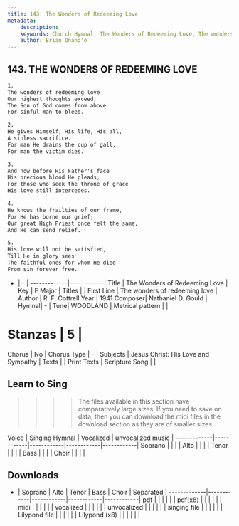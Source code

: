 ```yaml
---
title: 143. The Wonders of Redeeming Love
metadata:
    description: 
    keywords: Church Hymnal, The Wonders of Redeeming Love, The wonders of redeeming love , 
    author: Brian Onang'o
---
```



## 143. THE WONDERS OF REDEEMING LOVE

```txt
1.
The wonders of redeeming love
Our highest thoughts exceed;
The Son of God comes from above
For sinful man to bleed.

2.
He gives Himself, His life, His all,
A sinless sacrifice.
For man He drains the cup of gall,
For man the victim dies.

3.
And now before His Father's face
His precious blood He pleads;
For those who seek the throne of grace
His love still intercedes.

4.
He knows the frailties of our frame,
For He has borne our grief;
Our great High Priest once felt the same,
And He can send relief.

5.
His love will not be satisfied,
Till He in glory sees
The faithful ones for whom He died
From sin forever free.

```

- |   -  |
-------------|------------|
Title | The Wonders of Redeeming Love |
Key | F Major |
Titles |  |
First Line | The wonders of redeeming love  |
Author | R. F. Cottrell
Year | 1941
Composer| Nathaniel D. Gould |
Hymnal|  - |
Tune| WOODLAND |
Metrical pattern | |
# Stanzas | 5 |
Chorus | No |
Chorus Type | - |
Subjects | Jesus Christ: His Love and Sympathy |
Texts |  |
Print Texts | 
Scripture Song |  |
  
## Learn to Sing

>>>> The files available in this section have comparatively large sizes. If you need to save on data, then you can download the midi files in the download section as they are of smaller sizes.

Voice |  Singing Hymnal | Vocalized | unvocalized music |
-------------|------------|------------|------------|------------|
Soprano | | | |
Alto | | | |
Tenor | | | |
Bass | | | |
Choir | | | |

## Downloads

- |  Soprano | Alto | Tenor | Bass | Choir | Separated |
-------------|------------|------------|------------|------------|
pdf | | | | | |
pdf(x8) | | | | | |
midi | | | | | |
vocalized | | | | | |
unvocalized | | | | | |
singing file | | | | | |
Lilypond file | | | | | |
Lilypond (x8) | | | | | |
  